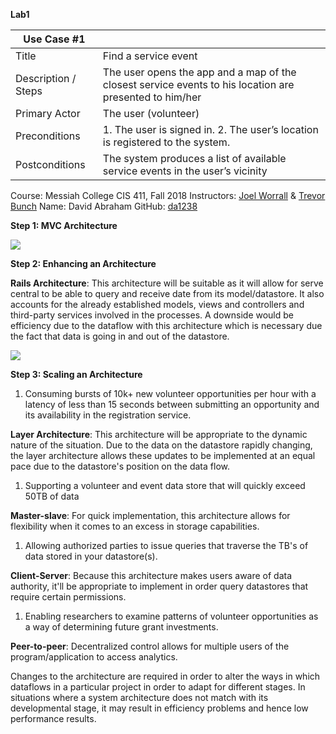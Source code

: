 **Lab1**

| Use Case #1         |                                                                                                         |
|---------------------|---------------------------------------------------------------------------------------------------------|
| Title               | Find a service event                                                                                    |
| Description / Steps | The user opens the app and a map of the closest service events to his location are presented to him/her |
| Primary Actor       | The user (volunteer)                                                                                    |
| Preconditions       | 1. The user is signed in. 2. The user’s location is registered to the system.                           |
| Postconditions      | The system produces a list of available service events in the user’s vicinity                           |


Course: Messiah College CIS 411, Fall 2018 Instructors: [Joel Worrall](https://github.com/tangollama) & [Trevor Bunch](https://github.com/trevordbunch) Name: David Abraham GitHub: [da1238](https://github.com/da1238) 

**Step 1: MVC Architecture**


**![](blob:https://euangoddard.github.io/1ee129e6-2b8e-4d2d-b2f7-04cc2d9b0e04)**

**Step 2: Enhancing an Architecture**

**Rails Architecture**: This architecture will be suitable as it will allow for serve central to be able to query and receive date from its model/datastore. It also accounts for the already established models, views and controllers and third-party services involved in the processes. A downside would be efficiency due to the dataflow with this architecture which is necessary due the fact that data is going in and out of the datastore.

![](blob:https://euangoddard.github.io/f8f91dc6-f66f-40e8-b424-31215f95a366)

**Step 3: Scaling an Architecture**

1.  Consuming bursts of 10k+ new volunteer opportunities per hour with a latency of less than 15 seconds between submitting an opportunity and its availability in the registration service.

**Layer Architecture**: This architecture will be appropriate to the dynamic nature of the situation. Due to the data on the datastore rapidly changing, the layer architecture allows these updates to be implemented at an equal pace due to the datastore's position on the data flow.

1.  Supporting a volunteer and event data store that will quickly exceed 50TB of data

**Master-slave**: For quick implementation, this architecture allows for flexibility when it comes to an excess in storage capabilities.

1.  Allowing authorized parties to issue queries that traverse the TB's of data stored in your datastore(s).

**Client-Server**: Because this architecture makes users aware of data authority, it'll be appropriate to implement in order query datastores that require certain permissions.

1.  Enabling researchers to examine patterns of volunteer opportunities as a way of determining future grant investments.

**Peer-to-peer**: Decentralized control allows for multiple users of the program/application to access analytics.

Changes to the architecture are required in order to alter the ways in which dataflows in a particular project in order to adapt for different stages. In situations where a system architecture does not match with its developmental stage, it may result in efficiency problems and hence low performance results.
